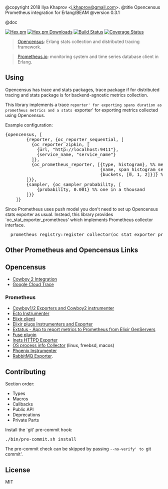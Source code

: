 @copyright 2018 Ilya Khaprov <<i.khaprov@gmail.com>>.
@title Opencensus Prometheus integration for Erlang/BEAM
@version 0.3.1

@doc

[![Hex.pm][Hex badge]][Hex link]
[![Hex.pm Downloads][Hex downloads badge]][Hex link]
[![Build Status][Travis badge]][Travis link]
[![Coverage Status][Coveralls badge]][Coveralls link]

> [Opencensus][Opencensus Erlang link]: Erlang stats collection and distributed tracing framework.

> [Prometheus.io][Prometheus Erlang link]: monitoring system and time series database client in Erlang.

## Using

Opencensus has trace and stats packages, trace package if for distributed tracing and
stats package is for backend-agnostic metrics collection.

This library implements a trace `reporter' for exporting spans duration as prometheus metrics and
a stats `exporter' for exporting metrics collected using Opencensus.

Example configuration:

<pre lang="erlang">
{opencensus, [
        {reporter, {oc_reporter_sequential, [
          {oc_reporter_zipkin, [
            {url, "http://localhost:9411"},
            {service_name, "service_name"}
          ]},
          {oc_prometheus_reporter, [{type, histogram}, %% metric type
                                    {name, span_histogram_seconds}, %% metric name, note the time unit
                                    {buckets, [0, 1, 2]}]} %% histogram buckets with bounds in the time unit
        ]}},
        {sampler, {oc_sampler_probability, [
            {probability, 0.001} %% one in a thousand
        ]}}
    ]}
</pre>

Since Prometheus uses push model you don't need to set up Opencensus stats exporter as usual.
Instead, this library provides `oc_stat_exporter_prometheus' which implements Prometheus collector interface.

<pre lang="erlang">
  prometheus_registry:register_collector(oc_stat_exporter_prometheus)
</pre>

## Other Prometheus and Opencensus Links

## Opencensus

- [Cowboy 2 Integration](https://github.com/deadtrickster/opencensus-cowboy)
- [Google Cloud Trace](https://github.com/tsloughter/oc_google_reporter)

### Prometheus

- [Cowboy1/2 Exporters and Cowboy2 instrumenter](https://hex.pm/packages/prometheus_cowboy)
- [Ecto Instrumenter](https://hex.pm/packages/prometheus_ecto)
- [Elixir client](https://github.com/deadtrickster/prometheus.ex)
- [Elixir plugs Instrumenters and Exporter](https://hex.pm/packages/prometheus_plugs)
- [Extatus - App to report metrics to Prometheus from Elixir GenServers](https://github.com/gmtprime/extatus)
- [Fuse plugin](https://github.com/jlouis/fuse#fuse_stats_prometheus)
- [Inets HTTPD Exporter](https://github.com/deadtrickster/prometheus_httpd)
- [OS process info Collector](https://hex.pm/packages/prometheus_process_collector) (linux, freebsd, macos)
- [Phoenix Instrumenter](https://hex.pm/packages/prometheus_phoenix)
- [RabbitMQ Exporter](https://github.com/deadtrickster/prometheus_rabbitmq_exporter).

## Contributing

Section order:

- Types
- Macros
- Callbacks
- Public API
- Deprecations
- Private Parts

Install the `git' pre-commit hook:

<pre lang="bash">
./bin/pre-commit.sh install
</pre>

The pre-commit check can be skipped by passing `--no-verify' to `git commit'.

## License

MIT

<!-- Named Links -->

[Hex badge]: https://img.shields.io/hexpm/v/opencensus_erlang_prometheus.svg?maxAge=2592000?style=plastic
[Hex link]: https://hex.pm/packages/opencensus_erlang_prometheus
[Hex downloads badge]: https://img.shields.io/hexpm/dt/opencensus_erlang_prometheus.svg?maxAge=2592000
[Travis badge]: https://travis-ci.org/deadtrickster/opencensus_erlang_prometheus.svg?branch=version-3
[Travis link]: https://travis-ci.org/deadtrickster/opencensus_erlang_prometheus
[Coveralls badge]: https://coveralls.io/repos/github/deadtrickster/opencensus_erlang_prometheus/badge.svg?branch=master
[Coveralls link]: https://coveralls.io/github/deadtrickster/opencensus_erlang_prometheus?branch=master
[Opencensus Erlang link]: https://github.com/census-instrumentation/opencensus-erlang
[Prometheus Erlang link]: https://github.com/deadtrickster/prometheus.erl
